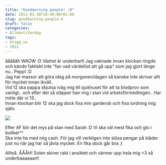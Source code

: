 ```yaml
---
title: "Goodmorning people! ;D"
date: 2011-03-30T10:49:08+01:00
slug: goodmorning-people-d
draft: false
categories:
- Allmänt/Vardag
tags:
- blogg.se
- 2011
---
```

åååååh WAOW :D Vädret är underbart! Jag vaknade innan klockan ringde och kände faktiskt inte "fan vad värdelöst att gå upp" som jag gjort länge nu.. Pepp! :D  
Jag har massor att göra idag på morgonen/dagen så kanske inte skriver allt för mycket innan ikväll..  
Vid 12 ska pappa skjutsa iväg mig till sjukhuset för att ta blodprov som vanligt.. och efter det så släpper han mig i stan vid arbetsförmedlingen.. Har möte där vi 13..  
Innan klockan blir 12 ska jag dock fixa min garderob och fixa iordning mig själv.  
  
![](/assets/images/blogg.se/af_140304414.gif)  
  
Efter AF blir det mys på stan med Sarah :D Vi ska väl mest fika och glo i butiker^^  
Ska inte ha med mig cash. För jag vill verkligen inte slösa pengar på kläder just nu när jag har så jävla mycket. En fika dock går bra :)  
  
  
Alltså. ÅÅÅH! Solen skiner rakt i ansiktet och värmer upp hela mig <3 så underbaaaaaart!